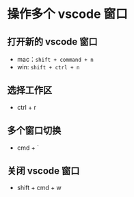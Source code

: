 # 操作多个 vscode 窗口

## 打开新的 vscode 窗口

- mac：`shift + command + n`
- win: `shift + ctrl + n`

## 选择工作区

- ctrl + r

## 多个窗口切换

- cmd + `

## 关闭 vscode 窗口

- shift + cmd + w
